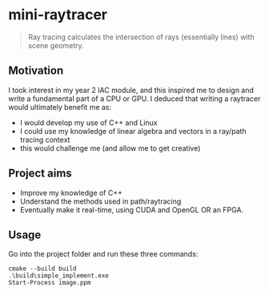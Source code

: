 # mini-raytracer
> Ray tracing calculates the intersection of rays (essentially lines) with scene geometry.
## Motivation
I took interest in my year 2 IAC module, and this inspired me to design and write a fundamental part of a CPU or GPU. I deduced that writing a raytracer would ultimately benefit me as:
* I would develop my use of C++ and Linux
* I could use my knowledge of linear algebra and vectors in a ray/path tracing context
* this would challenge me (and allow me to get creative)

## Project aims
* Improve my knowledge of C++
* Understand the methods used in path/raytracing
* Eventually make it real-time, using CUDA and OpenGL OR an FPGA.

## Usage
Go into the project folder and run these three commands:
```
cmake --build build
.\build\simple_implement.exe
Start-Process image.ppm
```